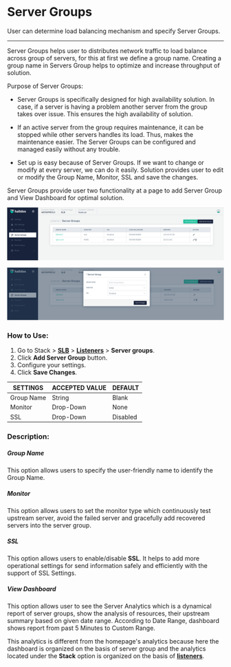 # Server Groups

User can determine load balancing mechanism and specify Server Groups.

---

Server Groups helps user to distributes network traffic to load balance across group of servers, for this at first we define a group name. Creating a group name in Servers Group helps to optimize and increase throughput of solution.

Purpose of Server Groups:

- Server Groups is specifically designed for high availability solution. In case, if a server is having a problem another server from the group takes over issue. This ensures the high availability of solution.

- If an active server from the group requires maintenance, it can be stopped while other servers handles its load. Thus, makes the maintenance easier. The Server Groups can be configured and managed easily without any trouble.

- Set up is easy because of Server Groups. If we want to change or modify at every server, we can do it easily. Solution provides user to edit or modify the Group Name, Monitor, SSL and save the changes.

Server Groups provide user two functionality at a page to add Server Group and View Dashboard for optimal solution.

![Server group](/img/adc/v7/docs/servergroup.png)

![Server group](/img/adc/v7/docs/servergroup1.png)

### How to Use:

1. Go to Stack > [**SLB**](/enterprise/adc) > [**Listeners**](../listeners.md) > **Server groups**.
2. Click **Add Server Group** button.
3. Configure your settings. 
4. Click **Save Changes**.

| SETTINGS    | ACCEPTED VALUE | DEFAULT  |
|-------------|----------------|----------|
| Group Name  | String         | Blank    |
| Monitor     | Drop-Down      | None     |
| SSL         | Drop-Down      | Disabled |

### Description:

##### **Group Name**

This option allows users to specify the user-friendly name to identify the Group Name. 

##### **Monitor**

This option allows users to set the monitor type which continuously test upstream server, avoid the failed server and gracefully add recovered servers into the server group.

##### **SSL**

This option allows users to enable/disable **SSL**. It helps to add more operational settings for send information safely and efficiently with the support of SSL Settings. 

##### **View Dashboard**

This option allows user to see the Server Analytics which is a dynamical report of server groups, show the analysis of resources, their upstream summary based on given date range. According to Date Range, dashboard shows report from past 5 Minutes to Custom Range.

This analytics is different from the homepage's analytics because here the dashboard is organized on the basis of server group and the analytics located under the **Stack** option is organized on the basis of [**listeners**](../listeners.md).